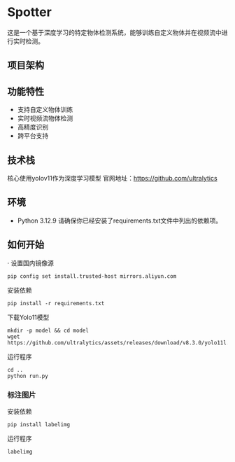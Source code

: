 # Spotter

这是一个基于深度学习的特定物体检测系统，能够训练自定义物体并在视频流中进行实时检测。

## 项目架构

## 功能特性
- 支持自定义物体训练
- 实时视频流物体检测
- 高精度识别
- 跨平台支持

## 技术栈
核心使用yolov11作为深度学习模型
官网地址：https://github.com/ultralytics
## 环境
  - Python 3.12.9
  请确保你已经安装了requirements.txt文件中列出的依赖项。
## 如何开始
· 设置国内镜像源
```shell
pip config set install.trusted-host mirrors.aliyun.com
```
安装依赖
```shell
pip install -r requirements.txt
```
下载Yolo11模型
```shell
mkdir -p model && cd model
wget https://github.com/ultralytics/assets/releases/download/v8.3.0/yolo11l.pt
```
运行程序
```shell
cd ..
python run.py
```


### 标注图片
安装依赖
```shell
pip install labelimg
```
运行程序
```shell
labelimg
```